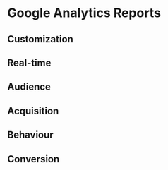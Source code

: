 # Google Analytics Reports

## Customization

## Real-time

## Audience

## Acquisition

## Behaviour

## Conversion

